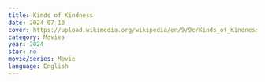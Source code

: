 ```yaml
---
title: Kinds of Kindness
date: 2024-07-10
cover: https://upload.wikimedia.org/wikipedia/en/9/9c/Kinds_of_Kindness_film_poster.jpg
category: Movies
year: 2024
star: no
movie/series: Movie
language: English
---
```









